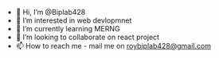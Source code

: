 - 👋 Hi, I’m @Biplab428
- 👀 I’m interested in web devlopmnet
- 🌱 I’m currently learning MERNG
- 💞️ I’m looking to collaborate on react project
- 📫 How to reach me - mail me on roybiplab428@gmail.com

<!---
Biplab428/Biplab428 is a ✨ special ✨ repository because its `README.md` (this file) appears on your GitHub profile.
You can click the Preview link to take a look at your changes.
--->
